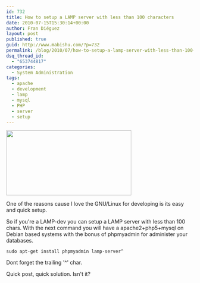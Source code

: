```yaml
---
id: 732
title: How to setup a LAMP server with less than 100 characters
date: 2010-07-15T15:30:14+00:00
author: Fran Diéguez
layout: post
published: true
guid: http://www.mabishu.com/?p=732
permalink: /blog/2010/07/how-to-setup-a-lamp-server-with-less-than-100-characters/
dsq_thread_id:
  - "653744817"
categories:
  - System Administration
tags:
  - apache
  - development
  - lamp
  - mysql
  - PHP
  - server
  - setup
---
```

<img class="alignright size-full wp-image-735" title="lamp" alt="" src="http://www.mabishu.com/wp-content/uploads/2010/07/lamp.png" width="336" height="175" />

One of the reasons cause I love the GNU/Linux for developing is its easy and quick setup.

So if you're a LAMP-dev you can setup a LAMP server with less than 100 chars.
With the next command you will have a apache2+php5+mysql on Debian based systems with the bonus of phpmyadmin for administer your databases.

<pre><code>sudo apt-get install phpmyadmin lamp-server^</code></pre>

Dont forget the trailing '^' char.

Quick post, quick solution. Isn't it?